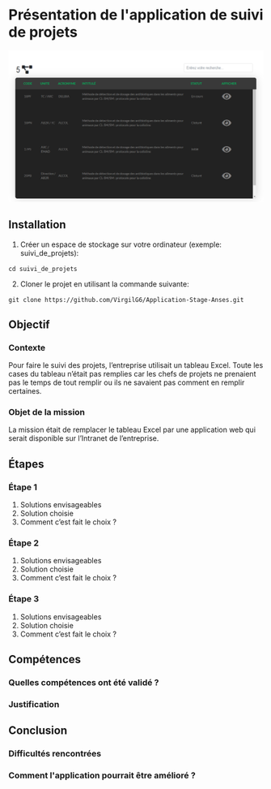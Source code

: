 # Présentation de l'application de suivi de projets
![alt text](https://github.com/VirgilG6/Application-Stage-Anses/blob/master/assets/accueil.png)

## Installation
1. Créer un espace de stockage sur votre ordinateur (exemple: suivi_de_projets):
```
cd suivi_de_projets
```

2. Cloner le projet en utilisant la commande suivante: 
```
git clone https://github.com/VirgilG6/Application-Stage-Anses.git
```

## Objectif
### Contexte
Pour faire le suivi des projets, l’entreprise utilisait un tableau Excel. Toute les cases du tableau n’était pas remplies car les chefs de projets ne prenaient pas le temps de tout remplir ou ils ne savaient pas comment en remplir certaines.

### Objet de la mission
La mission était de remplacer le tableau Excel par une application web qui serait disponible sur l’Intranet de l’entreprise.


## Étapes
### Étape 1
1. Solutions envisageables
2. Solution choisie
3. Comment c’est fait le choix ?
### Étape 2
1. Solutions envisageables
2. Solution choisie
3. Comment c’est fait le choix ?
### Étape 3
1. Solutions envisageables
2. Solution choisie
3. Comment c’est fait le choix ?

## Compétences
### Quelles compétences ont été validé ?
### Justification

## Conclusion
### Difficultés rencontrées
### Comment l'application pourrait être amélioré ?
